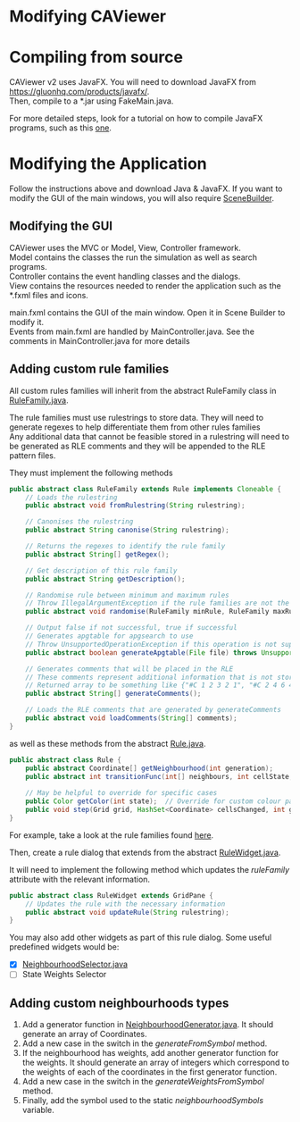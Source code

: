 # Modifying CAViewer

Compiling from source
=====================
CAViewer v2 uses JavaFX. You will need to download JavaFX from https://gluonhq.com/products/javafx/. <br>
Then, compile to a *.jar using FakeMain.java.

For more detailed steps, look for a tutorial on how to compile JavaFX programs, 
such as this [one](https://medium.com/@vinayprabhu19/creating-executable-javafx-application-part-2-c98cfa65801e). <br>

Modifying the Application
=========================
Follow the instructions above and download Java & JavaFX.
If you want to modify the GUI of the main windows, you will also require 
[SceneBuilder](https://gluonhq.com/products/scene-builder/).

Modifying the GUI
-----------------
CAViewer uses the MVC or Model, View, Controller framework. <br>
Model contains the classes the run the simulation as well as search programs. <br>
Controller contains the event handling classes and the dialogs. <br>
View contains the resources needed to render the application such as the *.fxml files and icons. <br>

main.fxml contains the GUI of the main window. Open it in Scene Builder to modify it. <br>
Events from main.fxml are handled by MainController.java. See the comments in MainController.java for more details<br>

Adding custom rule families
---------------------------
All custom rules families will inherit from the abstract RuleFamily class in 
[RuleFamily.java](src/sample/model/RuleFamily.java).

The rule families must use rulestrings to store data. 
They will need to generate regexes to help differentiate them from other rules families<br>
Any additional data that cannot be feasible stored in a rulestring will need to be generated as RLE comments and 
they will be appended to the RLE pattern files.

They must implement the following methods
```java
public abstract class RuleFamily extends Rule implements Cloneable {
    // Loads the rulestring
    public abstract void fromRulestring(String rulestring);

    // Canonises the rulestring
    public abstract String canonise(String rulestring);

    // Returns the regexes to identify the rule family
    public abstract String[] getRegex();

    // Get description of this rule family
    public abstract String getDescription();

    // Randomise rule between minimum and maximum rules
    // Throw IllegalArgumentException if the rule families are not the correct type
    public abstract void randomise(RuleFamily minRule, RuleFamily maxRule) throws IllegalArgumentException;

    // Output false if not successful, true if successful
    // Generates apgtable for apgsearch to use
    // Throw UnsupportedOperationException if this operation is not supported
    public abstract boolean generateApgtable(File file) throws UnsupportedOperationException;

    // Generates comments that will be placed in the RLE
    // These comments represent additional information that is not stored in the rulestring (e.g. weights)
    // Returned array to be something like {"#C 1 2 3 2 1", "#C 2 4 6 4 2"}
    public abstract String[] generateComments();

    // Loads the RLE comments that are generated by generateComments
    public abstract void loadComments(String[] comments);
}
```

as well as these methods from the abstract [Rule.java](src/sample/model/Rule.java).
```java
public abstract class Rule {
    public abstract Coordinate[] getNeighbourhood(int generation);
    public abstract int transitionFunc(int[] neighbours, int cellState, int generations);
    
    // May be helpful to override for specific cases
    public Color getColor(int state);  // Override for custom colour palette
    public void step(Grid grid, HashSet<Coordinate> cellsChanged, int generation);  // Override for more specific stuff
}
```

For example, take a look at the rule families found [here](src/sample/model/rules).

Then, create a rule dialog that extends from the abstract [RuleWidget.java](src/sample/controller/dialogs/RuleWidget.java).

It will need to implement the following method which updates the *ruleFamily* attribute with the relevant information.
```java
public abstract class RuleWidget extends GridPane {
    // Updates the rule with the necessary information
    public abstract void updateRule(String rulestring);
}
```

You may also add other widgets as part of this rule dialog. Some useful predefined widgets would be:
- [x] [NeighbourhoodSelector.java](src/sample/controller/NeighbourhoodSelector.java)
- [ ] State Weights Selector

Adding custom neighbourhoods types
----------------------------------
1. Add a generator function in [NeighbourhoodGenerator.java](src/sample/model/NeighbourhoodGenerator.java). 
It should generate an array of Coordinates.
2. Add a new case in the switch in the *generateFromSymbol* method.
3. If the neighbourhood has weights, add another generator function for the weights. 
It should generate an array of integers which correspond to the weights of each of the 
coordinates in the first generator function.
4. Add a new case in the switch in the *generateWeightsFromSymbol* method.
5. Finally, add the symbol used to the static *neighbourhoodSymbols* variable.

